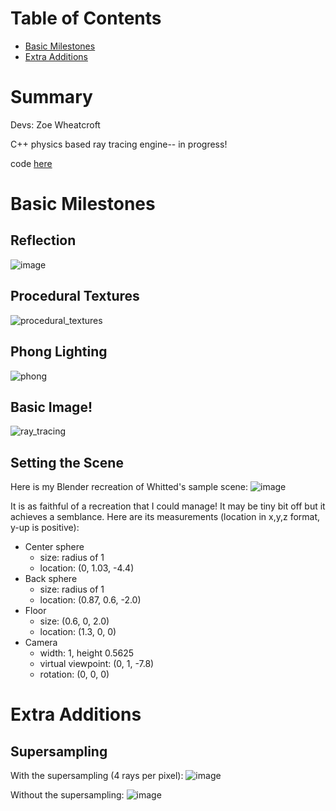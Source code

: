 # Table of Contents

- [Basic Milestones](#basic-milestones)
- [Extra Additions](#extra-additions)

# Summary

Devs: Zoe Wheatcroft

C++ physics based ray tracing engine-- in progress! 

code [here](https://github.com/ZoeWheatcroft/PhysicalRayTracingEngine)

# Basic Milestones

## **Reflection**

![image](https://github.com/user-attachments/assets/e5afe800-7143-4cfc-b5ff-61c73fc7697c)

## **Procedural Textures**

![procedural_textures](https://github.com/user-attachments/assets/f7231305-6b10-4ce0-a0ff-70f257a74dbe)

## **Phong Lighting**

![phong](https://github.com/user-attachments/assets/0653795e-fc79-44c3-ac03-f7c4ba787570)

## **Basic Image!**

![ray_tracing](https://github.com/user-attachments/assets/7dae40e3-2d98-4a6e-b61d-a653d7fc7eff)

## **Setting the Scene**

Here is my Blender recreation of Whitted's sample scene: 
![image](https://github.com/user-attachments/assets/6b49ea53-3ef2-499a-972b-2f8d33353361)

It is as faithful of a recreation that I could manage! It may be tiny bit off but it achieves a semblance. 
Here are its measurements (location in x,y,z format, y-up is positive): 
* Center sphere
  * size: radius of 1
  * location: (0, 1.03, -4.4)
* Back sphere
  * size: radius of 1
  * location: (0.87, 0.6, -2.0)
* Floor
  * size: (0.6, 0, 2.0)
  * location: (1.3, 0, 0)
* Camera
  * width: 1, height 0.5625
  * virtual viewpoint: (0, 1, -7.8)
  * rotation: (0, 0, 0)




# Extra Additions

## **Supersampling**

With the supersampling (4 rays per pixel):
![image](https://github.com/user-attachments/assets/c44b8178-c843-4e07-b3ae-43fc48b14d21)

Without the supersampling:
![image](https://github.com/user-attachments/assets/4c5103e6-6461-4256-a027-cc28b3f59bf7)
